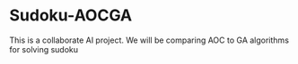 # Sudoku-AOCGA
This is a collaborate AI project. We will be comparing AOC to GA algorithms for solving sudoku
